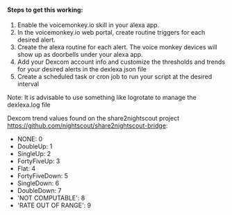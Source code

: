 #### Steps to get this working:

1. Enable the voicemonkey.io skill in your alexa app.
2. In the voicemonkey.io web portal, create routine triggers for each desired alert.
3. Create the alexa routine for each alert. The voice monkey devices will show up as doorbells under your alexa app.
4. Add your Dexcom account info and customize the thresholds and trends for your desired alerts in the dexlexa.json file
5. Create a scheduled task or cron job to run your script at the desired interval

Note:  It is advisable to use something like logrotate to manage the dexlexa.log file


Dexcom trend values found on the share2nightscout project https://github.com/nightscout/share2nightscout-bridge:

- NONE: 0
- DoubleUp: 1
- SingleUp: 2
- FortyFiveUp: 3
- Flat: 4
- FortyFiveDown: 5
- SingleDown: 6
- DoubleDown: 7
- 'NOT COMPUTABLE': 8
- 'RATE OUT OF RANGE': 9
